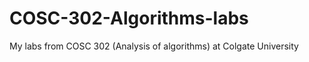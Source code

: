 COSC-302-Algorithms-labs
========================

My labs from COSC 302 (Analysis of algorithms) at Colgate University
